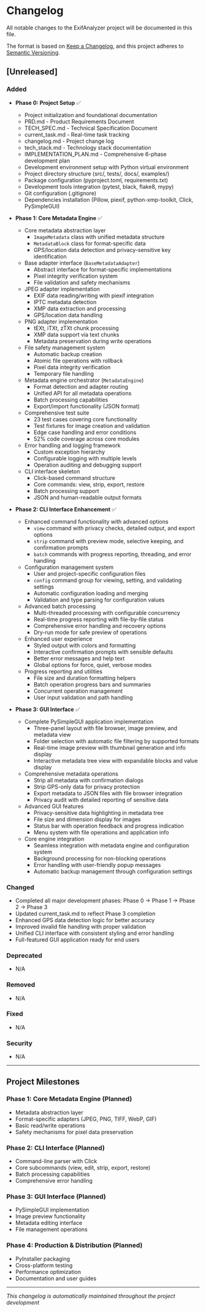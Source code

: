 # Changelog

All notable changes to the ExifAnalyzer project will be documented in this file.

The format is based on [Keep a Changelog](https://keepachangelog.com/en/1.0.0/),
and this project adheres to [Semantic Versioning](https://semver.org/spec/v2.0.0.html).

## [Unreleased]

### Added
- **Phase 0: Project Setup** ✅
  - Project initialization and foundational documentation
  - PRD.md - Product Requirements Document
  - TECH_SPEC.md - Technical Specification Document
  - current_task.md - Real-time task tracking
  - changelog.md - Project change log
  - tech_stack.md - Technology stack documentation
  - IMPLEMENTATION_PLAN.md - Comprehensive 6-phase development plan
  - Development environment setup with Python virtual environment
  - Project directory structure (src/, tests/, docs/, examples/)
  - Package configuration (pyproject.toml, requirements.txt)
  - Development tools integration (pytest, black, flake8, mypy)
  - Git configuration (.gitignore)
  - Dependencies installation (Pillow, piexif, python-xmp-toolkit, Click, PySimpleGUI)

- **Phase 1: Core Metadata Engine** ✅
  - Core metadata abstraction layer
    - `ImageMetadata` class with unified metadata structure
    - `MetadataBlock` class for format-specific data
    - GPS/location data detection and privacy-sensitive key identification
  - Base adapter interface (`BaseMetadataAdapter`)
    - Abstract interface for format-specific implementations
    - Pixel integrity verification system
    - File validation and safety mechanisms
  - JPEG adapter implementation
    - EXIF data reading/writing with piexif integration
    - IPTC metadata detection
    - XMP data extraction and processing
    - GPS/location data handling
  - PNG adapter implementation
    - tEXt, iTXt, zTXt chunk processing
    - XMP data support via text chunks
    - Metadata preservation during write operations
  - File safety management system
    - Automatic backup creation
    - Atomic file operations with rollback
    - Pixel data integrity verification
    - Temporary file handling
  - Metadata engine orchestrator (`MetadataEngine`)
    - Format detection and adapter routing
    - Unified API for all metadata operations
    - Batch processing capabilities
    - Export/import functionality (JSON format)
  - Comprehensive test suite
    - 23 test cases covering core functionality
    - Test fixtures for image creation and validation
    - Edge case handling and error conditions
    - 52% code coverage across core modules
  - Error handling and logging framework
    - Custom exception hierarchy
    - Configurable logging with multiple levels
    - Operation auditing and debugging support
  - CLI interface skeleton
    - Click-based command structure
    - Core commands: view, strip, export, restore
    - Batch processing support
    - JSON and human-readable output formats

- **Phase 2: CLI Interface Enhancement** ✅
  - Enhanced command functionality with advanced options
    - `view` command with privacy checks, detailed output, and export options
    - `strip` command with preview mode, selective keeping, and confirmation prompts
    - `batch` commands with progress reporting, threading, and error handling
  - Configuration management system
    - User and project-specific configuration files
    - `config` command group for viewing, setting, and validating settings
    - Automatic configuration loading and merging
    - Validation and type parsing for configuration values
  - Advanced batch processing
    - Multi-threaded processing with configurable concurrency
    - Real-time progress reporting with file-by-file status
    - Comprehensive error handling and recovery options
    - Dry-run mode for safe preview of operations
  - Enhanced user experience
    - Styled output with colors and formatting
    - Interactive confirmation prompts with sensible defaults
    - Better error messages and help text
    - Global options for force, quiet, verbose modes
  - Progress reporting and utilities
    - File size and duration formatting helpers
    - Batch operation progress bars and summaries
    - Concurrent operation management
    - User input validation and path handling

- **Phase 3: GUI Interface** ✅
  - Complete PySimpleGUI application implementation
    - Three-panel layout with file browser, image preview, and metadata view
    - Folder selection with automatic file filtering by supported formats
    - Real-time image preview with thumbnail generation and info display
    - Interactive metadata tree view with expandable blocks and value display
  - Comprehensive metadata operations
    - Strip all metadata with confirmation dialogs
    - Strip GPS-only data for privacy protection
    - Export metadata to JSON files with file browser integration
    - Privacy audit with detailed reporting of sensitive data
  - Advanced GUI features
    - Privacy-sensitive data highlighting in metadata tree
    - File size and dimension display for images
    - Status bar with operation feedback and progress indication
    - Menu system with file operations and application info
  - Core engine integration
    - Seamless integration with metadata engine and configuration system
    - Background processing for non-blocking operations
    - Error handling with user-friendly popup messages
    - Automatic backup management through configuration settings

### Changed
- Completed all major development phases: Phase 0 → Phase 1 → Phase 2 → Phase 3
- Updated current_task.md to reflect Phase 3 completion
- Enhanced GPS data detection logic for better accuracy
- Improved invalid file handling with proper validation
- Unified CLI interface with consistent styling and error handling
- Full-featured GUI application ready for end users

### Deprecated
- N/A

### Removed
- N/A

### Fixed
- N/A

### Security
- N/A

---

## Project Milestones

### Phase 1: Core Metadata Engine (Planned)
- Metadata abstraction layer
- Format-specific adapters (JPEG, PNG, TIFF, WebP, GIF)
- Basic read/write operations
- Safety mechanisms for pixel data preservation

### Phase 2: CLI Interface (Planned)
- Command-line parser with Click
- Core subcommands (view, edit, strip, export, restore)
- Batch processing capabilities
- Comprehensive error handling

### Phase 3: GUI Interface (Planned)
- PySimpleGUI implementation
- Image preview functionality
- Metadata editing interface
- File management operations

### Phase 4: Production & Distribution (Planned)
- PyInstaller packaging
- Cross-platform testing
- Performance optimization
- Documentation and user guides

---
*This changelog is automatically maintained throughout the project development*